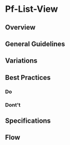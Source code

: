 # Pf-List-View

## Overview

## General Guidelines

## Variations

## Best Practices

### Do

### Dont't

## Specifications

## Flow
